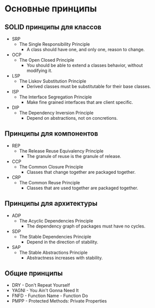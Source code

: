 # Основные принципы

## SOLID принципы для классов
* SRP
    - The Single Responsibility Principle
        * A class should have one, and only one, reason to change.
* OCP
    - The Open Closed Principle
        * You should be able to extend a classes behavior, without modifying it.
* LSP
    - The Liskov Substitution Principle
        * Derived classes must be substitutable for their base classes.
* ISP
    - The Interface Segregation Principle
        * Make fine grained interfaces that are client specific.
* DIP
    - The Dependency Inversion Principle
        * Depend on abstractions, not on concretions.

## Принципы для компонентов
* REP
    - The Release Reuse Equivalency Principle
        * The granule of reuse is the granule of release.
* CCP
    - The Common Closure Principle
        * Classes that change together are packaged together.
* CRP
    - The Common Reuse Principle
        * Classes that are used together are packaged together.

## Принципы для архитектуры
* ADP
    - The Acyclic Dependencies Principle
        * The dependency graph of packages must have no cycles.
* SDP
    - The Stable Dependencies Principle
        * Depend in the direction of stability.
* SAP
    - The Stable Abstractions Principle
        * Abstractness increases with stability.

## Общие принципы
* DRY - Don't Repeat Yourself
* YAGNI - You Ain't Gonna Need It
* FNFD - Function Name - Function Do
* PMPP - Protected Methods: Private Properties
